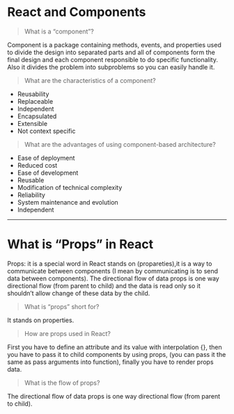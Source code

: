 # React and Components

> What is a “component”?

Component is a package containing methods, events, and properties used to divide the design into separated parts and all of components form the final design and each component responsible to do specific functionality. Also it divides the problem into subproblems so you can easily handle it.

>What are the characteristics of a component?

* Reusability 
* Replaceable 
* Independent 
* Encapsulated 
* Extensible 
* Not context specific

>What are the advantages of using component-based architecture?

* Ease of deployment
* Reduced cost
* Ease of development
* Reusable
* Modification of technical complexity
* Reliability
* System maintenance and evolution
* Independent 

---

# What is “Props” in React

Props: it is a special word in React stands on (propareties),it is a way to communicate between components (I mean by communicating is to send data between components).
The directional flow of data props is one way directional flow (from parent to child) and the data is read only so it shouldn’t allow change of these data by the child.

>What is “props” short for?

It stands on properties.

>How are props used in React?

First you have to define an attribute and its value with interpolation {}, then you have to pass it to child components by using props, (you can pass it the same as pass arguments into function), finally you have to render props data.

>What is the flow of props?

The directional flow of data props is one way directional flow (from parent to child).